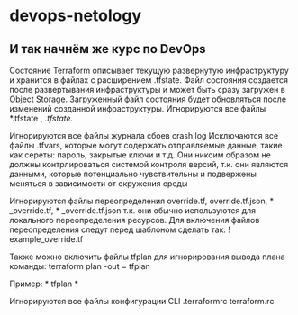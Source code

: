 # devops-netology
## И так начнём же курс по DevOps


Состояние Terraform описывает текущую развернутую инфраструктуру и хранится в файлах с расширением .tfstate. Файл состояния создается после развертывания инфраструктуры и может быть сразу загружен в Object Storage. Загруженный файл состояния будет обновляться после изменений созданной инфраструктуры.
Игнорируются все файлы *.tfstate , *.tfstate.*

Игнорируются все файлы журнала сбоев crash.log
Исключаются все файлы .tfvars, которые могут содержать отправляемые данные, такие как сереты: пароль, закрытые ключи и т.д. Они никоим образом не должны контрлироваться системой контроля версий, т.к. они являются данными, которые потенциально чувствительны и подвержены меняться в зависимости от окружения среды

Игнорируются файлы переопределения override.tf, override.tf.json, * _override.tf, * _override.tf.json т.к. они обычно используются для локального переопределения ресурсов.
Для включения файлов переопределения следут перед шаблоном сделать так:
! example_override.tf

Также можно включить файлы tfplan для игнорирования вывода плана команды: terraform plan -out = tfplan

Пример: * tfplan *


Игнорируются все файлы конфигурации CLI .terraformrc terraform.rc


